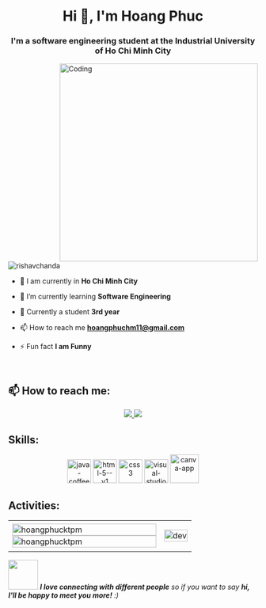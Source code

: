 <h1 align="center">Hi 👋, I'm Hoang Phuc</h1>
<h3 align="center">I'm a software engineering student at the Industrial University of Ho Chi Minh City</h3>
<img align="right" alt="Coding" width="400" src="https://cdn.dribbble.com/users/1162077/screenshots/3848914/programmer.gif">


<p align="left"> <img src="https://komarev.com/ghpvc/?username=hoangphucktpm&label=Profile%20views&color=0e75b6&style=flat" alt="rishavchanda" /> </p>

- 🔭 I am currently in **Ho Chi Minh City**

- 🌱 I’m currently learning **Software Engineering**

- 💬 Currently a student **3rd year**

- 📫 How to reach me **hoangphuchm11@gmail.com**

- ⚡ Fun fact **I am Funny**


<br />

## 📫 How to reach me:

<p align="center">
  <a href="https://www.facebook.com/profile.php?id=100075004677646" alt="Facebook">
    <img src="https://img.icons8.com/fluent/48/000000/facebook-new.png" target="_blank" />
  </a> 
  <a href="https://github.com/hoangphucktpm" alt="Github">
    <img src="https://img.icons8.com/fluent/48/000000/github.png"/>
  </a> 
</p>

## Skills:
<p align="center">
  <img width="48" height="48" src="https://img.icons8.com/fluency/48/java-coffee-cup-logo.png" alt="java-coffee-cup-logo"/>
  <img width="48" height="48" src="https://img.icons8.com/color/48/html-5--v1.png" alt="html-5--v1"/>
  <img width="48" height="48" src="https://img.icons8.com/fluency/48/css3.png" alt="css3"/>
  <img width="48" height="48" src="https://img.icons8.com/fluency/48/visual-studio-code-2019.png" alt="visual-studio-code-2019"/>
  <img width="58" height="58" src="https://img.icons8.com/clouds/100/canva-app.png" alt="canva-app"/>
</p>

## Activities:

<table style="width:100%;">
  <tr>
    <td>
      <img src="https://github-readme-stats.vercel.app/api/top-langs/?username=hoangphucktpm&bg_color=FFFFFF00&text_color=179fa3&layout=compact&hide=CSS&langs_count=10&custom_title=Top%20ngôn%20ngữ%20được%20dùng" alt="hoangphucktpm" width="100%"/>
      <img src="https://github-readme-stats.vercel.app/api?username=hoangphucktpm&bg_color=FFFFFF00&text_color=179fa3&show_icons=true&count_private=true&include_all_commits=true&custom_title=Hoạt%20động%20trên%20Github" alt="hoangphucktpm" width="100%"/>
    </td>
    <td>
      <p align="center"> 
        <img src="https://cdn.dribbble.com/users/1059583/screenshots/4171367/coding-freak.gif" alt="dev" width="100%"/>
      </p>
    </td>
  </tr>
</table>

<img src="https://media.giphy.com/media/LnQjpWaON8nhr21vNW/giphy.gif" width="60"> <em><b>I love connecting with different people</b> so if you want to say <b>hi, I'll be happy to meet you more!</b> :)</em>





